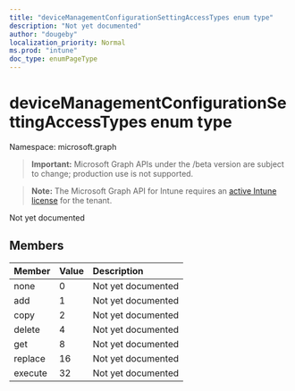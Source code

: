```yaml
---
title: "deviceManagementConfigurationSettingAccessTypes enum type"
description: "Not yet documented"
author: "dougeby"
localization_priority: Normal
ms.prod: "intune"
doc_type: enumPageType
---
```


# deviceManagementConfigurationSettingAccessTypes enum type

Namespace: microsoft.graph

> **Important:** Microsoft Graph APIs under the /beta version are subject to change; production use is not supported.

> **Note:** The Microsoft Graph API for Intune requires an [active Intune license](https://go.microsoft.com/fwlink/?linkid=839381) for the tenant.

Not yet documented

## Members
|Member|Value|Description|
|:---|:---|:---|
|none|0|Not yet documented|
|add|1|Not yet documented|
|copy|2|Not yet documented|
|delete|4|Not yet documented|
|get|8|Not yet documented|
|replace|16|Not yet documented|
|execute|32|Not yet documented|



